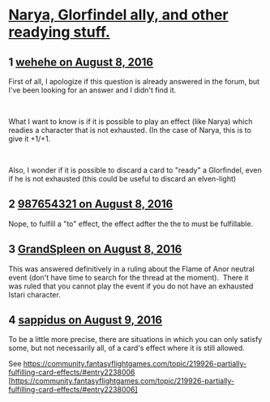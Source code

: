 # [Narya, Glorfindel ally, and other readying stuff.](https://community.fantasyflightgames.com/topic/227102-narya-glorfindel-ally-and-other-readying-stuff/)

## 1 [wehehe on August 8, 2016](https://community.fantasyflightgames.com/topic/227102-narya-glorfindel-ally-and-other-readying-stuff/?do=findComment&comment=2352145)

First of all, I apologize if this question is already answered in the forum, but I've been looking for an answer and I didn't find it.

 

What I want to know is if it is possible to play an effect (like Narya) which readies a character that is not exhausted. (In the case of Narya, this is to give it +1/+1.

 

Also, I wonder if it is possible to discard a card to "ready" a Glorfindel, even if he is not exhausted (this could be useful to discard an elven-light)

## 2 [987654321 on August 8, 2016](https://community.fantasyflightgames.com/topic/227102-narya-glorfindel-ally-and-other-readying-stuff/?do=findComment&comment=2352159)

Nope, to fulfill a "to" effect, the effect adfter the the to must be fulfillable.

## 3 [GrandSpleen on August 8, 2016](https://community.fantasyflightgames.com/topic/227102-narya-glorfindel-ally-and-other-readying-stuff/?do=findComment&comment=2353181)

This was answered definitively in a ruling about the Flame of Anor neutral event (don't have time to search for the thread at the moment).  There it was ruled that you cannot play the event if you do not have an exhausted Istari character.

## 4 [sappidus on August 9, 2016](https://community.fantasyflightgames.com/topic/227102-narya-glorfindel-ally-and-other-readying-stuff/?do=findComment&comment=2355747)

To be a little more precise, there are situations in which you can only satisfy some, but not necessarily all, of a card's effect where it is still allowed.

See https://community.fantasyflightgames.com/topic/219926-partially-fulfilling-card-effects/#entry2238006 [https://community.fantasyflightgames.com/topic/219926-partially-fulfilling-card-effects/#entry2238006]

